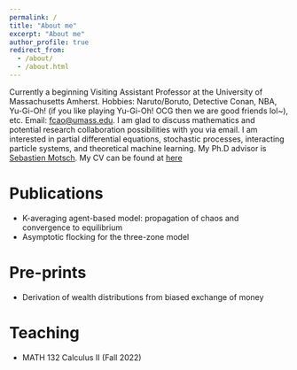 ```yaml
---
permalink: /
title: "About me"
excerpt: "About me"
author_profile: true
redirect_from: 
  - /about/
  - /about.html
---
```


Currently a beginning Visiting Assistant Professor at the University of Massachusetts Amherst. 
Hobbies: Naruto/Boruto, Detective Conan, NBA, Yu-Gi-Oh! (if you like playing Yu-Gi-Oh! OCG then we are good friends lol~), etc. 
Email: fcao@umass.edu. 
I am glad to discuss mathematics and potential research collaboration possibilities with you via email. 
I am interested in partial differential equations, stochastic processes, interacting particle systems, and theoretical machine learning. 
My Ph.D advisor is [Sebastien Motsch](https://scholar.google.com/citations?user=OY7cVvgAAAAJ&hl=en). 
My CV can be found at [here](https://feicao1995.github.io/files/CV_FeiCao.pdf)

Publications 
======
+ K-averaging agent-based model: propagation of chaos and convergence to equilibrium
+ Asymptotic flocking for the three-zone model

Pre-prints
======
+ Derivation of wealth distributions from biased exchange of money

Teaching
======
+ MATH 132 Calculus II (Fall 2022)



